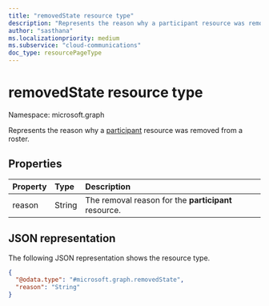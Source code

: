```yaml
---
title: "removedState resource type"
description: "Represents the reason why a participant resource was removed from a roster."
author: "sasthana"
ms.localizationpriority: medium
ms.subservice: "cloud-communications"
doc_type: resourcePageType
---
```


# removedState resource type

Namespace: microsoft.graph

Represents the reason why a [participant](participant.md) resource was removed from a roster.

## Properties

| Property | Type   | Description                          |
|:---------|:-------|:-------------------------------------|
| reason   | String | The removal reason for the **participant** resource. |

## JSON representation

The following JSON representation shows the resource type.

<!-- {
  "blockType": "resource",
  "@odata.type": "microsoft.graph.removedState"
} -->
```json
{
  "@odata.type": "#microsoft.graph.removedState",
  "reason": "String"
}
```
